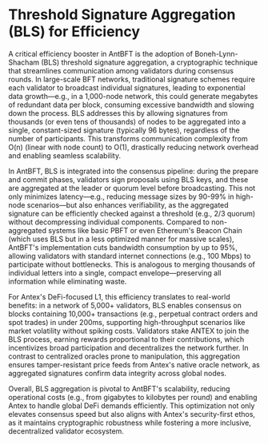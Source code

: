 # Threshold Signature Aggregation (BLS) for Efficiency

A critical efficiency booster in AntBFT is the adoption of Boneh-Lynn-Shacham (BLS) threshold signature aggregation, a cryptographic technique that streamlines communication among validators during consensus rounds. In large-scale BFT networks, traditional signature schemes require each validator to broadcast individual signatures, leading to exponential data growth—e.g., in a 1,000-node network, this could generate megabytes of redundant data per block, consuming excessive bandwidth and slowing down the process. BLS addresses this by allowing signatures from thousands (or even tens of thousands) of nodes to be aggregated into a single, constant-sized signature (typically 96 bytes), regardless of the number of participants. This transforms communication complexity from O(n) (linear with node count) to O(1), drastically reducing network overhead and enabling seamless scalability.

In AntBFT, BLS is integrated into the consensus pipeline: during the prepare and commit phases, validators sign proposals using BLS keys, and these are aggregated at the leader or quorum level before broadcasting. This not only minimizes latency—e.g., reducing message sizes by 90-99% in high-node scenarios—but also enhances verifiability, as the aggregated signature can be efficiently checked against a threshold (e.g., 2/3 quorum) without decompressing individual components. Compared to non-aggregated systems like basic PBFT or even Ethereum's Beacon Chain (which uses BLS but in a less optimized manner for massive scales), AntBFT's implementation cuts bandwidth consumption by up to 95%, allowing validators with standard internet connections (e.g., 100 Mbps) to participate without bottlenecks. This is analogous to merging thousands of individual letters into a single, compact envelope—preserving all information while eliminating waste.

For Antex's DeFi-focused L1, this efficiency translates to real-world benefits: in a network of 5,000+ validators, BLS enables consensus on blocks containing 10,000+ transactions (e.g., perpetual contract orders and spot trades) in under 200ms, supporting high-throughput scenarios like market volatility without spiking costs. Validators stake ANTEX to join the BLS process, earning rewards proportional to their contributions, which incentivizes broad participation and decentralizes the network further. In contrast to centralized oracles prone to manipulation, this aggregation ensures tamper-resistant price feeds from Antex's native oracle network, as aggregated signatures confirm data integrity across global nodes.

Overall, BLS aggregation is pivotal to AntBFT's scalability, reducing operational costs (e.g., from gigabytes to kilobytes per round) and enabling Antex to handle global DeFi demands efficiently. This optimization not only elevates consensus speed but also aligns with Antex's security-first ethos, as it maintains cryptographic robustness while fostering a more inclusive, decentralized validator ecosystem.
